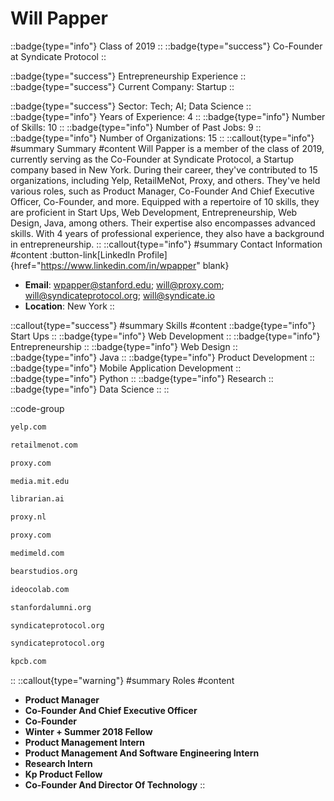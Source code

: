 # Will Papper
::badge{type="info"}
Class of 2019
::
::badge{type="success"}
Co-Founder at Syndicate Protocol
::

::badge{type="success"}
Entrepreneurship Experience
::
::badge{type="success"}
Current Company: Startup
::

::badge{type="success"}
Sector: Tech; AI; Data Science
::
::badge{type="info"}
Years of Experience: 4
::
::badge{type="info"}
Number of Skills: 10
::
::badge{type="info"}
Number of Past Jobs: 9
::
::badge{type="info"}
Number of Organizations: 15
::
::callout{type="info"}
#summary
Summary
#content
Will Papper is a member of the class of 2019, currently serving as the Co-Founder at Syndicate Protocol, a Startup company based in New York. During their career, they've contributed to 15 organizations, including Yelp, RetailMeNot, Proxy, and others. They've held various roles, such as Product Manager, Co-Founder And Chief Executive Officer, Co-Founder, and more. Equipped with a repertoire of 10 skills, they are proficient in Start Ups, Web Development, Entrepreneurship, Web Design, Java, among others. Their expertise also encompasses advanced skills. With 4 years of professional experience, they also have a background in entrepreneurship.
::
::callout{type="info"}
#summary
Contact Information
#content
:button-link[LinkedIn Profile]{href="https://www.linkedin.com/in/wpapper" blank}
- **Email**: wpapper@stanford.edu; will@proxy.com; will@syndicateprotocol.org; will@syndicate.io
- **Location**: New York
::

::callout{type="success"}
#summary
Skills
#content
::badge{type="info"}
Start Ups
::
::badge{type="info"}
Web Development
::
::badge{type="info"}
Entrepreneurship
::
::badge{type="info"}
Web Design
::
::badge{type="info"}
Java
::
::badge{type="info"}
Product Development
::
::badge{type="info"}
Mobile Application Development
::
::badge{type="info"}
Python
::
::badge{type="info"}
Research
::
::badge{type="info"}
Data Science
::
::

::code-group
```bash [Yelp]
yelp.com
```
```bash [RetailMeNot]
retailmenot.com
```
```bash [Proxy]
proxy.com
```
```bash [MIT Media Lab]
media.mit.edu
```
```bash [Librarian AI]
librarian.ai
```
```bash [Proxy]
proxy.nl
```
```bash [Proxy]
proxy.com
```
```bash [MediMeld]
medimeld.com
```
```bash [Bear Studios LLC]
bearstudios.org
```
```bash [IDEO CoLab Ventures]
ideocolab.com
```
```bash [Standford Alumni]
stanfordalumni.org
```
```bash [Syndicateprotocol]
syndicateprotocol.org
```
```bash [Syndicate]
syndicateprotocol.org
```
```bash [Kleiner Perkins Caufield & Byers]
kpcb.com
```
::
::callout{type="warning"}
#summary
Roles
#content
- **Product Manager**
- **Co-Founder And Chief Executive Officer**
- **Co-Founder**
- **Winter + Summer 2018 Fellow**
- **Product Management Intern**
- **Product Management And Software Engineering Intern**
- **Research Intern**
- **Kp Product Fellow**
- **Co-Founder And Director Of Technology**
::

